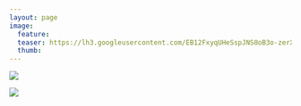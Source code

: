 ```yaml
---
layout: page
image:
  feature:
  teaser: https://lh3.googleusercontent.com/EB12FxyqUHeSspJNS0oB3o-zerXAWMHPin4dnKh2aV8=w245
  thumb:
---
```


[![](https://dl.dropboxusercontent.com/sh/ea1wtnz7z734o12/AACtJwU5uotdgNrPnjswydBMa/mikin-kuvat/3/IMG_9335-800px.jpg)](https://dl.dropboxusercontent.com/sh/ea1wtnz7z734o12/AACEKVhoLbPd4Rq36bg0cuy6a/mikin-kuvat/3/IMG_9335.jpg)

[![](https://dl.dropboxusercontent.com/sh/ea1wtnz7z734o12/AAB_J3pDkDxqRcw51fDWfudra/mikin-kuvat/3/IMG_9336-800px.jpg)](https://dl.dropboxusercontent.com/sh/ea1wtnz7z734o12/AAB38ZhWI-yy_6uKfvMzf01Za/mikin-kuvat/3/IMG_9336.jpg)
